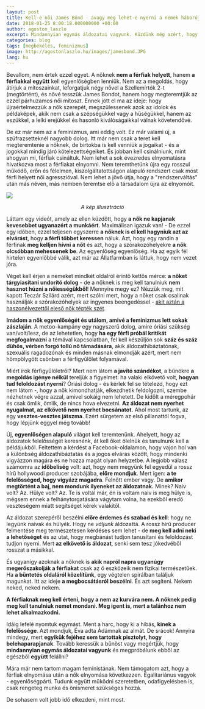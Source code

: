 ```yaml
---
layout: post
title: Kell-e női James Bond - avagy meg lehet-e nyerni a nemek háborúját?
date: 2018-01-25 8:00:18.000000000 +00:00
author: agoston_laszlo
excerpt: Mindannyian egymás áldozatai vagyunk. Küzdünk még azért, hogy bebizonyítsuk, ki a hibásabb vagy megpróbálunk végre ebből az egészből együtt felállni?
categories: blog
tags: [megbékélés, feminizmus]
image: http://agostonlaszlo.hu/images/jamesbond.JPG
lang: hu
---
```

Bevallom, nem értek ezzel egyet. A nőknek **nem a férfiak helyett**, hanem **a férfiakkal együtt** kell egyenlőségben lenniük. Nem az a megoldás, hogy átírjuk a mítoszainkat, leforgatjuk négy nővel a Szellemírtók 2-t (megtörtént), és nővé tesszük James Bondot, hanem hogy megteremtjük az ezzel párhuzamos női mítoszt. Ennek jött el ma az ideje: hogy újraértelmezzük a nők szerepét, megszülessenek azok az idolok és példaképek, akik nem csak a szépségükkel vagy a hűségükkel, hanem az eszükkel, a lelki erejükkel és hasonló kiválóságaikkal válnak követendővé.

De ez már nem az a feminizmus, ami eddig volt. Ez már valami új, a szüfrazsetteknél nagyobb dolog. Itt már nem csak a teret kell megteremtenie a nőknek, de birtokba is kell venniük a jogaikat - és a jogokkal mindig járó kötelezettségeiket. És jobban kell csinálniunk, mint ahogyan mi, férfiak csináltuk. Nem lehet a sok évezredes elnyomatásra hivatkozva most a férfiakat elnyomni. Nem teremthetünk újra egy rosszul működő, erőn és félelmen, kiszolgáltatottságon alapuló rendszert csak most férfi helyett női agresszióval. Nem lehet a jövő útja, hogy a "rendszerváltás" után más néven, más nemben teremtse elő a társadalom újra az elnyomóit. 

![](http://agostonlaszlo.hu/images/jamesbond.JPG)
<center><i> A kép illusztráció</i></center>

Láttam egy videót, amely az ellen küzdött, hogy **a nők ne kapjanak kevesebbet ugyanazért a munkáért**. Maximálisan igazuk van! - De ezzel egy időben, ezzel teljesen egyszerre **a nőknek is el kell hagyniuk azt az elvárást**, hogy **a férfi többet keressen** náluk. Azt, hogy egy randin a férfinak **meg kelljen hívni a nőt** és azt, hogy a szórakozóhelyekre **a nők olcsóbban mehessenek be**. Az egyenlőség egyenlőség. Ha az egyik fél hirtelen egyenlőbbé válik, azt már az Állatfarmban is láttuk, hogy nem vezet jóra. 

Véget kell érjen a nemeket mindkét oldalról érintő kettős mérce: **a nőket tárgyiasítani undorító dolog** - de a nőknek is meg kell tanulniuk **nem hasznot húzni a nőiességükből**! Mennyire megy ez? Nézzük meg, mit kapott Teczár Szilárd azért, mert szólni mert, hogy a nőket csak csalinak használják a szórakozóhelyek az ingyenes beengedéssel - [akit aztán a haszonélvezettől eleső nők tépték szét](https://femina.hu/terasz/teczar_szilard/).

**Imádom a nők egyenlőségét és utálom, amivé a feminizmus lett sokak zászlaján**. A metoo-kampány egy nagyszerű dolog, amire óriási szükség van/volt/lesz, de az lehetetlen, hogy **ha egy férfi próbál kritikát megfogalmazni** a témával kapcsolatban, fel kell készüljön sok **száz és száz dühös, vérben forgó tollú nő támadására**, akik áldozathibáztatónak, szexuális ragadozónak és minden másnak elmondják azért, mert nem hömpölygött csönben a férfigyűlölet folyamával. 

Miért írok férfigyűlöletről? Mert nem látom **a javító szándékot**, a bűnökre **a megoldás igénye nélkül** tereljük a figyelmet: ha valaki elkövető volt, **hogyan tud feloldozást nyerni**? Óriási dolog - és kérlek fel se tételezd, hogy ezt nem látom -, hogy a nők kimondhatják, elkezdhetik feldolgozni, szembe nézhetnek végre azzal, amivel sokáig nem lehetett. De kidőlt a méregpohár és csak ömlik, ömlik, de nincs hova elvezetni. **Az áldozat nem nyerhet nyugalmat, az elkövető nem nyerhet bocsánatot.** Ahol most tartunk, az egy **vesztes-vesztes játszma**. Ezért sürgetem az első pillanattól fogva, hogy lépjünk eggyel még tovább!

Új, **egyenlőségen alapuló** világot kell teremtenünk. Ahelyett, hogy az áldozatok felelősségét keresnénk, át kell őket ölelnük és tanulnunk kell a példájukból. Feltettem a kérdést a Facebook-oldalamon, hogy vajon hol van a különbség áldozathibáztatás és a jogos elvárás között, hogy mindenki vigyázzon magára és ne hozza magát olyan helyzetbe. A legjobb válasz számomra az **időbeliség** volt: azt, hogy nem megyünk fel egyedül a rossz hírű hollywoodi producer szobájába, **előre mondjuk**. Mert igen: **a te felelősséged, hogy vigyázz magadra**. Felnőtt ember vagy. De **amikor megtörtént a baj, nem mondunk ilyeneket az áldozatnak.** Minek? Naiv volt? Az. Hülye volt? Az. Te is voltál már, én is voltam naiv is meg hülye is, mégsem ennek a felhánytorgatására vágytam volna, ha ezekből eredő veszteségem miatt segítséget kérek valakitől. 

Az áldozat szerepéről beszélni **előre érdemes és szabad és kell**: hogy ne legyünk naivak és hülyék. Hogy ne *váljunk* áldozattá. A rossz hírű producer felmentése meg természetesen kérdéses sem lehet - de **meg kell adni neki a lehetőséget** és az utat, hogy megbánást tudjon tanusítani és feloldozást tudjon nyerni. Mert **az elkövető is áldozat**, senki sem tesz jókedvéből rosszat a másikkal. 

És ugyanígy azoknak a nőknek is **akik napról napra ugyanúgy megerőszakolják a férfiakat** csak az ő eszközeik nem fizikai természetűek. Ha **a büntetés oldaláról közelítünk**, egy végtelen spirálban találjuk magunkat. Itt az ideje **a megbocsátásról beszélni**. És azt segíteni. Nekem neked, neked nekem.

**A férfiaknak meg kell érteni, hogy a nem az kurvára nem. A nőknek pedig meg kell tanulniuk nemet mondani. Meg igent is, mert a talánhoz nem lehet alkalmazkodni.**

Idáig lefelé nyomtuk egymást. Ment a harc, hogy ki a hibás, **kinek a felelőssége**. Azt mondjuk, Éva adta Ádámnak az almát. De srácok! Annyira mindegy, mert **egyikük fejéhez sem tartottak pisztolyt, hogy belehaparapjanak**. Tovább keressük a bűnöst vagy megértjük, hogy **mindannyian egymás áldozatai vagyunk** és megpróbálunk ebből az egészből **együtt** felállni?

Mára már nem tartom magam feministának. Nem támogatom azt, hogy a férfiak elnyomása után a nők elnyomása következzen. Egalitariánus vagyok - egyenlőségpárti. Tudunk együtt működni szeretetben, odafigyelésben is, csak rengeteg munka és önismeret szükséges hozzá.

De sohasem volt jobb idő elkezdeni, mint most.
